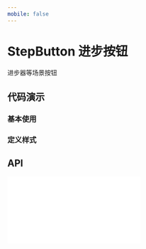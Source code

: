 ```yaml
---
mobile: false
---
```



# StepButton 进步按钮

进步器等场景按钮

## 代码演示


### 基本使用

<code src="../../packages/wonder-ui/src/StepButton/demo/demo1.tsx"></code>

### 定义样式

<code src="../../packages/wonder-ui/src/StepButton/demo/demo2.tsx"></code>

## API

<embed src="../../packages/wonder-ui/src/StepButton/index.md"></embed>

